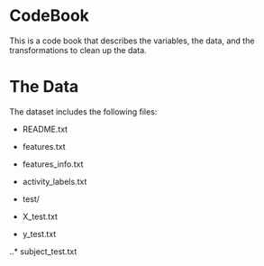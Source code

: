 # CodeBook

This is a code book that describes the variables, the data, and the transformations to clean up the data.

# The Data

The dataset includes the following files:

- README.txt

- features.txt

- features_info.txt

- activity_labels.txt

- test/

* X_test.txt

* y_test.txt

..* subject_test.txt

